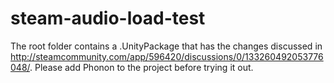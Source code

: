 # steam-audio-load-test

The root folder contains a .UnityPackage that has the changes discussed in http://steamcommunity.com/app/596420/discussions/0/133260492053776048/.
Please add Phonon to the project before trying it out.
